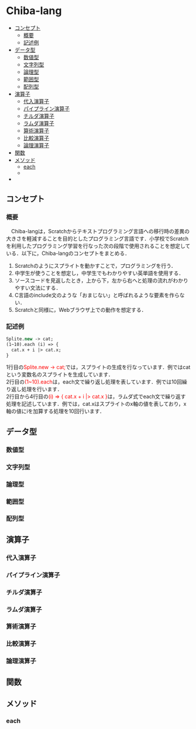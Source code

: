 # Chiba-lang

<!-- START doctoc generated TOC please keep comment here to allow auto update -->
<!-- DON'T EDIT THIS SECTION, INSTEAD RE-RUN doctoc TO UPDATE -->


- [コンセプト](#コンセプト)
  - [概要](#概要)
  - [記述例](#記述例)
- [データ型](#データ型)
  - [数値型](#数値型) 
  - [文字列型](#文字列型)
  - [論理型](#論理型)
  - [範囲型](#範囲型)
  - [配列型](#配列型)
- [演算子](#演算子)
  - [代入演算子](#代入演算子)
  - [パイプライン演算子](#パイプライン演算子)
  - [チルダ演算子](#チルダ演算子)
  - [ラムダ演算子](#ラムダ演算子)
  - [算術演算子](#算術演算子)
  - [比較演算子](#比較演算子)
  - [論理演算子](#論理演算子)
- [関数](#関数)
- [メソッド](#メソッド)
  - [each](#each)
  - 
- [](#)
<!-- END doctoc generated TOC please keep comment here to allow auto update -->

## コンセプト
### 概要
　Chiba-langは，Scratchからテキストプログラミング言語への移行時の差異の大きさを軽減することを目的としたプログラミング言語です．小学校でScratchを利用したプログラミング学習を行なった次の段階で使用されることを想定している．以下に，Chiba-langのコンセプトをまとめる．
 1. Scratchのようにスプライトを動かすことで，プログラミングを行う．
 2. 中学生が使うことを想定し，中学生でもわかりやすい英単語を使用する．
 3. ソースコードを見返したとき，上から下，左から右へと処理の流れがわかりやすい文法にする．
 4. C言語のinclude文のような「おまじない」と呼ばれるような要素を作らない．
 5. Scratchと同様に，Webブラウザ上での動作を想定する．
### 記述例
```vb
Splite.new -> cat;
(1~10).each (i) => {
  cat.x + i |> cat.x;
}
```
1行目の<font color="red">Splite.new -> cat;</font>では，スプライトの生成を行なっています．例ではcatという変数名のスプライトを生成しています．<br>
2行目の<font color="red">(1~10).each</font>は，each文で繰り返し処理を表しています．例では10回繰り返し処理を行います．<br>
2行目から4行目の<font color="red">(i) => { cat.x + i |> cat.x }</font>は，ラムダ式でeach文で繰り返す処理を記述しています．例では，cat.xはスプライトのx軸の値を表しており，x軸の値にiを加算する処理を10回行います．<br>
## データ型
### 数値型
### 文字列型
### 論理型
### 範囲型
### 配列型
## 演算子
### 代入演算子
### パイプライン演算子
### チルダ演算子
### ラムダ演算子
### 算術演算子
### 比較演算子
### 論理演算子
## 関数
## メソッド
### each
